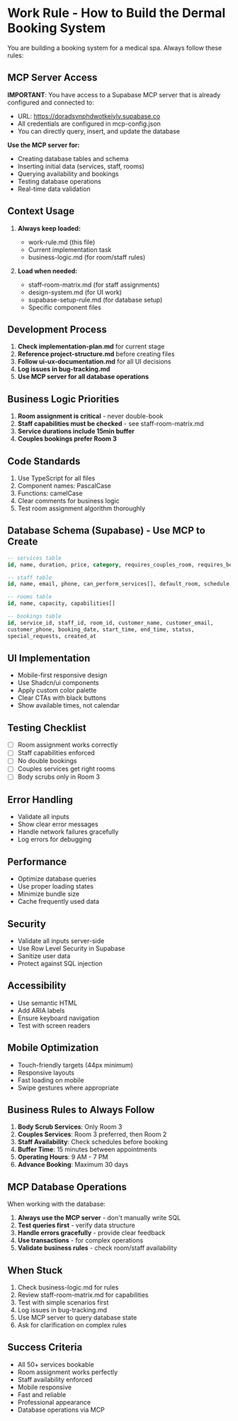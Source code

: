 # Work Rule - How to Build the Dermal Booking System

You are building a booking system for a medical spa. Always follow these rules:

## MCP Server Access
**IMPORTANT**: You have access to a Supabase MCP server that is already configured and connected to:
- URL: https://doradsvnphdwotkeiylv.supabase.co
- All credentials are configured in mcp-config.json
- You can directly query, insert, and update the database

**Use the MCP server for:**
- Creating database tables and schema
- Inserting initial data (services, staff, rooms)
- Querying availability and bookings
- Testing database operations
- Real-time data validation

## Context Usage
1. **Always keep loaded:**
   - work-rule.md (this file)
   - Current implementation task
   - business-logic.md (for room/staff rules)

2. **Load when needed:**
   - staff-room-matrix.md (for staff assignments)
   - design-system.md (for UI work)
   - supabase-setup-rule.md (for database setup)
   - Specific component files

## Development Process
1. **Check implementation-plan.md** for current stage
2. **Reference project-structure.md** before creating files
3. **Follow ui-ux-documentation.md** for all UI decisions
4. **Log issues in bug-tracking.md**
5. **Use MCP server for all database operations**

## Business Logic Priorities
1. **Room assignment is critical** - never double-book
2. **Staff capabilities must be checked** - see staff-room-matrix.md
3. **Service durations include 15min buffer**
4. **Couples bookings prefer Room 3**

## Code Standards
1. Use TypeScript for all files
2. Component names: PascalCase
3. Functions: camelCase
4. Clear comments for business logic
5. Test room assignment algorithm thoroughly

## Database Schema (Supabase) - Use MCP to Create
```sql
-- services table
id, name, duration, price, category, requires_couples_room, requires_body_scrub_room

-- staff table  
id, name, email, phone, can_perform_services[], default_room, schedule

-- rooms table
id, name, capacity, capabilities[]

-- bookings table
id, service_id, staff_id, room_id, customer_name, customer_email, 
customer_phone, booking_date, start_time, end_time, status, 
special_requests, created_at
```

## UI Implementation
- Mobile-first responsive design
- Use Shadcn/ui components
- Apply custom color palette
- Clear CTAs with black buttons
- Show available times, not calendar

## Testing Checklist
- [ ] Room assignment works correctly
- [ ] Staff capabilities enforced
- [ ] No double bookings
- [ ] Couples services get right rooms
- [ ] Body scrubs only in Room 3

## Error Handling
- Validate all inputs
- Show clear error messages
- Handle network failures gracefully
- Log errors for debugging

## Performance
- Optimize database queries
- Use proper loading states
- Minimize bundle size
- Cache frequently used data

## Security
- Validate all inputs server-side
- Use Row Level Security in Supabase
- Sanitize user data
- Protect against SQL injection

## Accessibility
- Use semantic HTML
- Add ARIA labels
- Ensure keyboard navigation
- Test with screen readers

## Mobile Optimization
- Touch-friendly targets (44px minimum)
- Responsive layouts
- Fast loading on mobile
- Swipe gestures where appropriate

## Business Rules to Always Follow
1. **Body Scrub Services**: Only Room 3
2. **Couples Services**: Room 3 preferred, then Room 2
3. **Staff Availability**: Check schedules before booking
4. **Buffer Time**: 15 minutes between appointments
5. **Operating Hours**: 9 AM - 7 PM
6. **Advance Booking**: Maximum 30 days

## MCP Database Operations
When working with the database:
1. **Always use the MCP server** - don't manually write SQL
2. **Test queries first** - verify data structure
3. **Handle errors gracefully** - provide clear feedback
4. **Use transactions** - for complex operations
5. **Validate business rules** - check room/staff availability

## When Stuck
1. Check business-logic.md for rules
2. Review staff-room-matrix.md for capabilities
3. Test with simple scenarios first
4. Log issues in bug-tracking.md
5. Use MCP server to query database state
6. Ask for clarification on complex rules

## Success Criteria
- All 50+ services bookable
- Room assignment works perfectly
- Staff availability enforced
- Mobile responsive
- Fast and reliable
- Professional appearance
- Database operations via MCP 